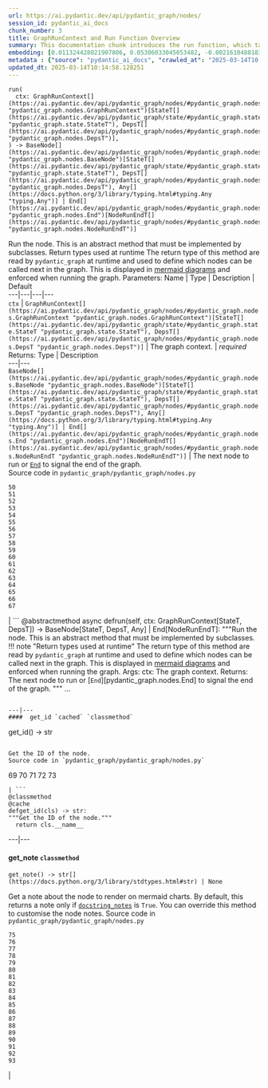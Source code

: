 ```yaml
---
url: https://ai.pydantic.dev/api/pydantic_graph/nodes/
session_id: pydantic_ai_docs
chunk_number: 3
title: GraphRunContext and Run Function Overview
summary: This documentation chunk introduces the run function, which takes in parameters of types GraphRunContext, StateT, and DepsT, returning a BaseNode or End type. It outlines the function signature and links related types for further reference.
embedding: [0.011324428021907806, 0.05306033045053482, -0.0021610488183796406, -0.048611026257276535, 0.021725861355662346, -0.008975526317954063, 0.014377408660948277, 0.007088121492415667, -0.02173769474029541, -0.009726937860250473, 0.010774181224405766, 0.00425109826028347, -0.010413267649710178, -0.0334644541144371, 0.02400968037545681, -6.979773388593458e-06, -0.03805575892329216, -0.03715643286705017, 0.022412192076444626, 0.06210093945264816, 0.03339345380663872, -0.004653428681194782, 0.011135095730423927, 0.014850739389657974, 0.024731509387493134, 0.026459164917469025, -0.005626714322715998, 0.0282578207552433, 0.023832181468605995, 0.004754011519253254, 0.014401075430214405, -0.0013800536980852485, -0.05022034794092178, -0.016554728150367737, -0.006076378282159567, -0.004896010737866163, -0.0011803675442934036, 0.00776261743158102, 0.0020175704266875982, 0.014886238612234592, -0.004650470335036516, -0.03689609840512276, -0.008206364698708057, -0.006401792634278536, -0.00759695190936327, -0.010833348147571087, -5.939741095062345e-05, 0.06513025611639023, 0.03736943006515503, 0.03320412337779999, -0.024897174909710884, 0.008614611811935902, -0.02058986946940422, 0.03211546316742897, -0.06602957844734192, -0.010324518196284771, -0.025394171476364136, 0.009821604005992413, -0.0035618108231574297, -0.04638637229800224, 0.052445001900196075, 0.017323890700936317, -0.019856207072734833, 0.03367745131254196, 0.003973016515374184, 0.05135634168982506, -0.02847081981599331, 0.027121828868985176, -0.013217749074101448, -0.01984437368810177, 0.028423486277461052, 0.056278977543115616, -0.031500134617090225, -0.0275951586663723, 0.0072715370915830135, -0.002254235791042447, 0.023347018286585808, 0.005191842094063759, 0.004816136322915554, -0.009874854236841202, -0.005055759567767382, 0.014117076992988586, 0.004869385622441769, 0.019229045137763023, 0.020554369315505028, -0.06522492319345474, -0.06621891260147095, -0.04572371020913124, -0.03959408402442932, -0.024873508140444756, 0.007904616184532642, -0.027027161791920662, -0.01938287727534771, 0.06371026486158371, 0.021347198635339737, 0.035357777029275894, 0.010135185904800892, 0.007366203237324953, -0.028234153985977173, -0.007230120711028576, -0.012413088232278824, -0.019371043890714645, -0.03540511056780815, -0.020684534683823586, 0.028021154925227165, 0.014531240798532963, -0.012117256410419941, 0.05481165274977684, -0.013430748134851456, -0.032375793904066086, -0.1260005384683609, 0.0016995517071336508, 0.044777050614356995, 0.023867681622505188, -0.053154997527599335, -0.0506463460624218, -0.026672163978219032, 0.004390138667076826, 0.007135454565286636, -0.020471537485718727, -0.035168442875146866, -0.002199506852775812, -0.03486077859997749, 0.0011056701187044382, -0.0027482742443680763, 0.003987808246165514, -0.025394171476364136, 0.01815221831202507, -0.045108381658792496, -0.02050703577697277, -0.020649036392569542, -0.026743164286017418, -0.013691079802811146, -0.021394530311226845, -0.028849484398961067, 0.01041918434202671, -0.0656035840511322, 0.028210487216711044, -0.02225835807621479, 0.021477364003658295, 0.003567727282643318, -0.036233436316251755, 0.02031770534813404, 0.038813088089227676, 0.00474217813462019, 0.0551903173327446, -0.04274173080921173, 0.030624471604824066, -0.05495365336537361, 0.03793742507696152, 0.0789041668176651, 0.036730434745550156, -0.021501030772924423, -0.004614970646798611, -0.0028754817321896553, -0.03216279670596123, 0.012200089171528816, 0.029251813888549805, -0.0115670096129179, -0.0077685341238975525, -0.01790371909737587, 0.017584221437573433, -0.016105065122246742, -0.00980385486036539, -0.008957776241004467, 0.0030026892200112343, -0.045132048428058624, -0.025891169905662537, -0.03538144379854202, -0.0014377408660948277, 0.02967781201004982, -0.004748094826936722, -0.057509634643793106, 0.03630443662405014, 0.028683818876743317, -0.0156554002314806, -0.03860008716583252, -0.00012665284157264978, -0.023382518440485, 0.018590047955513, -0.0007366203353740275, 0.0004089869908057153, -0.08240681141614914, 0.05528498440980911, -0.05911896005272865, 0.01308758370578289, 0.011993007734417915, -0.026222500950098038, -0.03159479796886444, -0.017678888514637947, 0.0032718959264457226, 0.024494845420122147, 0.004890094045549631, -0.03209179639816284, -0.020045539364218712, 0.01694522611796856, 0.04607870802283287, 0.011632093228399754, 0.03299112245440483, 0.04141640290617943, -0.0058722542598843575, 0.03994908183813095, 0.024684177711606026, -0.0019273419165983796, 0.030482472851872444, -0.02896781638264656, -0.046859703958034515, -0.04170040041208267, -0.0038901837542653084, -0.008070281706750393, 0.02548883855342865, -0.021666696295142174, -0.00934827420860529, 0.0058722542598843575, 0.02200986072421074, 0.006549708545207977, -0.046173375099897385, 0.02244769036769867, 0.023855848237872124, -0.0003409457567613572, -0.011720842681825161, 0.06356826424598694, 0.029109815135598183, -0.004765844903886318, 0.012247422710061073, -0.013679246418178082, -0.023938681930303574, -0.013395247980952263, 0.0075851185247302055, 0.04347538948059082, -0.010827431455254555, -0.01247225422412157, -0.019418377429246902, -0.044587716460227966, 8.338749466929585e-05, -0.011223845183849335, -0.013750245794653893, -0.013466248288750648, -0.014732406474649906, -0.0714728832244873, -0.040209412574768066, -0.011324428021907806, 0.005094217602163553, 0.014625906944274902, 0.04851635918021202, 0.01606956496834755, 0.012898251414299011, -0.014685073867440224, 0.05358099192380905, 0.02773715741932392, 0.01919354498386383, 0.021560195833444595, 0.01842438243329525, -0.013998745009303093, -0.03914441913366318, -0.03942841663956642, 0.0012920439476147294, 0.02844715304672718, 0.032565128058195114, -0.01796288602054119, 0.027500491589307785, -0.006833706516772509, -0.06200627237558365, -0.020956700667738914, -0.04752236604690552, -0.022719856351614, 0.04797203093767166, 0.00018831521447282284, -0.005966920405626297, -0.07933016121387482, -0.013170416466891766, 0.008170864544808865, 0.0275951586663723, -0.043380726128816605, -0.0033754368778318167, 0.005881129298359156, -0.01788005419075489, 0.04387772083282471, 0.014093410223722458, -0.016495561227202415, 0.013194083236157894, 0.03187879920005798, 0.03942841663956642, 0.051593005657196045, -0.01612873189151287, 0.01438924204558134, -0.00728928716853261, 0.026956161484122276, 0.035902105271816254, -0.02619883418083191, 0.028186820447444916, 0.026956161484122276, 0.012034423649311066, -0.06143827736377716, -0.002483505057170987, -0.03753509372472763, 0.028944149613380432, -0.012839085422456264, -0.005153384059667587, -0.03318045660853386, -0.00240954733453691, 0.0052155083976686, 0.0028488568495959044, -0.007301120553165674, 0.025630837306380272, -0.020223038271069527, 0.028944149613380432, 0.007614701520651579, 0.03755876049399376, -0.022743523120880127, -0.014945405535399914, 0.06872756779193878, -0.032375793904066086, 0.019430210813879967, 0.0024243388324975967, 0.026435498148202896, 0.07592218369245529, -0.0012558045564219356, 0.008490363135933876, 0.003070730483159423, 0.02067270316183567, -0.032186463475227356, 0.06801757216453552, 0.052113670855760574, 0.011845091357827187, -0.013158583082258701, -0.022873688489198685, -0.005452173762023449, 0.04697803407907486, 0.030624471604824066, -0.0009244732791557908, -0.05864562839269638, -0.01344258151948452, 0.028352485969662666, 0.023287853226065636, -0.011998923495411873, -0.019702374935150146, 0.0636155977845192, 0.04141640290617943, 0.0427180640399456, -0.023015687242150307, -0.024471178650856018, -0.02880215086042881, -0.02425817959010601, -0.018956879153847694, 0.023358851671218872, 0.00764428498223424, 0.010549349710345268, -0.008484446443617344, 0.0022601522505283356, 0.033772118389606476, -0.01579739898443222, 0.028423486277461052, -0.01708722487092018, -0.01757238805294037, -0.010442850179970264, 0.0014688031515106559, -0.009561272338032722, -0.022980187088251114, 0.012436754070222378, -0.054385654628276825, -0.044966381043195724, 0.004958135075867176, 0.003638726891949773, -0.021347198635339737, -0.05878762900829315, -0.027358492836356163, 0.04054074361920357, 0.014460241422057152, 0.018246883526444435, 0.0681595653295517, 0.04432738572359085, -0.007679784670472145, -0.003934558480978012, -0.0004278462438378483, 0.009490272961556911, -0.004653428681194782, -0.015927566215395927, 0.031334467232227325, 0.05883495882153511, 0.0313108004629612, 0.03105046972632408, 0.00724195409566164, -0.03192613273859024, -0.013785745948553085, -0.03531044349074364, 0.025015508756041527, -0.03194979578256607, 0.015974897891283035, 0.03838708996772766, 0.010087852366268635, -0.06863290071487427, -0.020767368376255035, -0.0208620335906744, 0.007123621646314859, 0.0361861027777195, -0.014140743762254715, -0.002996772760525346, 0.06176960840821266, 0.012898251414299011, 0.020637203007936478, -0.0036890183109790087, -0.013241415843367577, 0.016720393672585487, 0.002097445074468851, -0.0011714926222339272, 0.023855848237872124, -0.006969789043068886, -0.019288210198283195, -0.022566024214029312, 0.02025853842496872, 0.022187359631061554, -0.015643566846847534, -0.03140546754002571, 0.006963872350752354, -0.05391232296824455, 0.004898969084024429, -0.010756432078778744, -8.375728066312149e-05, 0.02242402359843254, -0.02515750750899315, -0.06820689886808395, -0.00268614967353642, -0.04517938196659088, -0.00915894191712141, 0.05329699441790581, -0.0010612953919917345, -0.071709543466568, 0.02934648096561432, -0.05466965213418007, 0.04383038729429245, 0.04588937386870384, 0.01973787508904934, -0.009987270459532738, 0.027689823880791664, 0.008058449253439903, 0.02253052406013012, 0.009312774054706097, 0.005301299504935741, -0.03405611589550972, 0.03336978703737259, -0.03926274925470352, 0.008443029597401619, 0.002641774946823716, -0.002612191718071699, 0.013856745325028896, 0.01721739023923874, -0.06389959156513214, -0.013265082612633705, -0.037795428186655045, -0.009715105406939983, 0.0034434781409800053, -0.02811582200229168, -0.006691707763820887, -0.016744060441851616, -0.0373457632958889, 0.09660672396421432, 0.004088390618562698, 0.04342805966734886, -0.03538144379854202, 0.013312415219843388, 0.006026086863130331, -0.024352844804525375, 0.021749528124928474, -0.044445719569921494, 0.014472074806690216, -0.002737920032814145, 0.0368487648665905, 0.03166579827666283, 0.0014377408660948277, 0.06385226547718048, -0.022790854796767235, 0.029015149921178818, -0.01771438680589199, -0.029370147734880447, -0.03355912119150162, 0.005088300909847021, 0.03597310557961464, 0.03999641165137291, 0.024057013913989067, -0.027524158358573914, -0.012413088232278824, 0.01788005419075489, -0.004857552703469992, 0.025346839800477028, 0.03455311432480812, 0.03654110059142113, 0.002091528382152319, -0.017832720652222633, 0.004147557076066732, 0.008230031467974186, 0.02390318177640438, 0.03514477610588074, -0.01120017934590578, 0.03277812525629997, 0.04605504125356674, -0.03947575017809868, -0.013004750944674015, -0.011466427706182003, -0.035334110260009766, -0.037771761417388916, 0.0007480838103219867, -0.0029657103586941957, 0.04032774269580841, -0.02357185073196888, -0.08638278394937515, 0.05291832983493805, 0.044587716460227966, 0.04662303626537323, 0.05074101313948631, -0.03381945192813873, -0.003490811213850975, 0.03159479796886444, 0.002671358175575733, -0.012342088855803013, 0.012164589948952198, -0.0321391299366951, 0.025701837614178658, -0.010543433018028736, -0.017063558101654053, -0.020223038271069527, 0.02225835807621479, -0.006662124302238226, 0.0004038099432364106, 0.007312953472137451, -0.010862930677831173, 0.03559444099664688, -0.04018574580550194, 0.0072537874802947044, -0.006094127893447876, 0.03597310557961464, -0.017951052635908127, 0.003310353960841894, 0.04134540632367134, -0.05329699441790581, 0.024660510942339897, 0.019146211445331573, -0.023583684116601944, -0.010164768435060978, -0.01389224547892809, -0.030056476593017578, 0.04080107435584068, -0.008224114775657654, 0.0018681756919249892, -0.028660152107477188, 0.017868220806121826, -0.009460690431296825, -0.027973823249340057, 0.017181891947984695, 0.018992379307746887, -0.00672129075974226, 0.0081590311601758, 0.01919354498386383, -0.06655024737119675, 0.010797847993671894, -0.011413177475333214, -0.022648856043815613, -0.017560554668307304, 0.033961452543735504, 0.018164051696658134, 0.002044195309281349, -0.012543253600597382, 0.040067411959171295, 0.03909708559513092, -0.03126346692442894, 0.06143827736377716, 0.031026802957057953, -0.008448946289718151, -0.003916808404028416, 0.0040262662805616856, -0.0010960554936900735, -0.0018681756919249892, 0.005972837097942829, 0.0021847153548151255, -0.0011833257740363479, -0.035192109644412994, 0.018708381801843643, -0.014235409907996655, -0.012957417406141758, -0.02811582200229168, -0.02286185510456562, -0.024305513128638268, 0.017513222992420197, -0.011998923495411873, -0.02934648096561432, 0.05457498878240585, 0.0022852979600429535, -0.009614522568881512, 0.0010147019056603312, -0.038813088089227676, -0.023666515946388245, 0.012058090418577194, 0.0018193634459748864, -0.0007721200818195939, -0.0036978931166231632, -0.003978933207690716, 0.020459704101085663, -0.009306857362389565, -0.015182070434093475, 0.015383236110210419, 0.010413267649710178, 0.01861371472477913, -0.0022971313446760178, 0.038505423814058304, 0.009265441447496414, 0.005061676260083914, 0.0370144322514534, -0.00011990418715868145, -0.03583110496401787, -0.01192200742661953, -0.03109780326485634, 0.031192468479275703, -0.019347377121448517, -0.03140546754002571, -0.013927744701504707, 0.03055347315967083, -0.00903469230979681, 0.03926274925470352, 0.049841683357954025, -0.029583144932985306, -0.002147736493498087, -0.011028597131371498, 0.004700761754065752, -0.014827072620391846, -0.00449663819745183, 0.004898969084024429, -0.021619362756609917, 0.015395069494843483, -0.009792021475732327, 0.000696683069691062, -0.016057731583714485, -0.022566024214029312, 0.010975346900522709, -0.02244769036769867, -0.059639621526002884, -0.004431555047631264, -0.005188883747905493, -0.014353741891682148, 0.007591035217046738, -0.00620062742382288, 0.016886059194803238, 0.036233436316251755, -0.020897533744573593, -0.011703092604875565, -0.00014828551502432674, -0.010490183718502522, 0.006159211043268442, 0.01754872128367424, 0.0005731734563596547, -0.009454773738980293, -0.027879156172275543, 0.0010524203535169363, 0.022293858230113983, -0.008484446443617344, -0.01552523486316204, -0.03888408839702606, -0.036375436931848526, -0.0025515463203191757, -0.007934199646115303, 0.0020796952303498983, -0.010963513515889645, 0.02419901266694069, -0.024542177096009254, -0.014034244231879711, -0.05007834732532501, 0.02267252281308174, 0.03187879920005798, 0.006165127735584974, 0.0008815777255222201, 0.0015043029561638832, -0.029914477840065956, 0.03997274488210678, 0.015832899138331413, 0.0259858351200819, 0.023749349638819695, 0.01370291318744421, 0.0010169206652790308, -0.013418914750218391, -0.018909547477960587, 0.03670676797628403, -0.030482472851872444, 0.012377588078379631, -0.024163512513041496, 0.03576010838150978, 0.06868023425340652, -0.0188385471701622, -0.030151141807436943, 0.014034244231879711, 0.005999461747705936, 0.01721739023923874, -0.02705082856118679, 0.005842671263962984, 0.021891528740525246, -0.010229852050542831, 0.006727207452058792, 0.006242043804377317, -0.006798206828534603, 0.02847081981599331, 0.011247511953115463, -0.05362832546234131, -0.010993096977472305, -0.018223218619823456, -0.06181694194674492, 0.01877938024699688, -0.015134737826883793, -0.0052362168207764626, -0.0022823396138846874, 0.015856565907597542, 0.04889502376317978, -0.05320233106613159, -0.02348901703953743, 0.012040340341627598, -0.030056476593017578, 0.015217570587992668, -0.02253052406013012, -0.024897174909710884, -0.006401792634278536, 0.01606956496834755, 0.011348094791173935, -0.013075750321149826, -0.002356297569349408, -0.001807530177757144, 0.007147287949919701, -0.018767546862363815, 0.021560195833444595, 0.02511017397046089, -0.02880215086042881, 0.009886687621474266, 0.030435141175985336, -0.005895921029150486, -0.044587716460227966, -0.009147108532488346, -0.010070103220641613, -0.013773912563920021, -0.019773375242948532, 0.004470013547688723, -0.022731689736247063, -0.005378216039389372, 0.00886902678757906, -0.004754011519253254, -0.039357416331768036, 0.014294575899839401, -0.018874047324061394, -0.05102501064538956, 0.004452263470739126, -0.031713131815195084, -0.03564177453517914, -0.013714746572077274, -0.0051652174443006516, 0.02740582637488842, -0.027713490650057793, 0.007531868759542704, -0.014803405851125717, -0.035357777029275894, 0.03445844724774361, 0.02258969098329544, 0.013501747511327267, 0.008792110718786716, -0.038671087473630905, 0.03864742070436478, -0.043380726128816605, 0.0013911473797634244, -0.014969071373343468, 0.024991841986775398, -0.01944204419851303, 0.018022052943706512, -0.016519227996468544, 0.011158762499690056, -0.015241236425936222, 0.018684715032577515, -0.022980187088251114, -0.026411833241581917, -0.00012147579400334507, 0.03746409714221954, 0.028210487216711044, -0.028731150552630424, 0.04295472800731659, -0.07166220992803574, 0.007277453783899546, -0.021950693801045418, -0.0031890631653368473, 0.0011322948848828673, 0.01746588945388794, 0.008383863605558872, 0.04383038729429245, 0.009466606192290783, -0.012708919122815132, -0.016803227365016937, -0.028494486585259438, 0.0001543870457680896, -0.07279820740222931, -0.03332245722413063, 0.004869385622441769, 0.019229045137763023, 0.041108738631010056, 0.004626804031431675, -0.014732406474649906, -0.09225208312273026, -0.0014517928939312696, 0.011111429892480373, -0.00433984724804759, 0.03417444974184036, -0.03038780763745308, 0.011762258596718311, 0.008727028034627438, 0.018980545923113823, 0.005354549270123243, -0.008596861734986305, -0.010490183718502522, -0.0022320484276860952, -0.020057372748851776, 0.02223469316959381, -0.013359748758375645, -0.022542357444763184, -0.011963424272835255, 0.018246883526444435, -0.02861281856894493, -0.012685253284871578, -0.01256692036986351, -0.03876575455069542, 0.02034137025475502, 0.013111250475049019, -0.005685880780220032, 0.02129986509680748, -0.0028843567706644535, 0.047404032200574875, 0.013075750321149826, -0.010626265779137611, -0.03194979578256607, -0.02209269255399704, 0.019678708165884018, -0.02458951063454151, 0.041984401643276215, 0.006419542711228132, 0.006875122897326946, -0.0010945764370262623, 0.010052353143692017, 0.010987180285155773, -0.03983074799180031, -0.008099865168333054, 0.02918081544339657, 0.030506139621138573, -0.006555625237524509, -0.016720393672585487, -0.012484087608754635, -0.03339345380663872, 0.002094486728310585, 0.027547825127840042, -0.011348094791173935, 0.027027161791920662, -0.002251277444884181, 0.04558170959353447, -0.029630478471517563, -0.02984347753226757, -0.04030407592654228, -0.027192827314138412, 0.01604589819908142, 0.051403675228357315, 0.004307305905967951, -0.012247422710061073, -0.005171133670955896, -0.0013216270599514246, -0.009093859232962132, 0.008040699176490307, 0.012117256410419941, -0.0019199461676180363, -0.01987987384200096, 0.007946033030748367, 0.006715374067425728, 0.01821138523519039, -0.03855275735259056, 0.014543074183166027, 0.037416763603687286, 0.01327691599726677, -0.00993993692100048, 0.017371222376823425, -0.008064365945756435, 0.01932371035218239, 0.019868040457367897, 0.04200806841254234, 0.03649376705288887, -0.003952308092266321, 0.007212371099740267, -0.00526284147053957, 0.014614073559641838, -0.011407260783016682, -0.014862572774291039, 0.013880412094295025, 0.0019524876261129975, -0.01275625266134739, -0.0020101747941225767, -0.023832181468605995, -0.02461317740380764, 0.036943431943655014, 0.002943522995337844, 0.006052711512893438, -0.008490363135933876, 0.009981353767216206, 0.01760788820683956, -0.019619543105363846, 0.01856638304889202, -0.02154836244881153, 0.032186463475227356, 0.006549708545207977, -0.01957220956683159, -0.03299112245440483, 0.0228026881814003, 0.03225746378302574, 0.02240035869181156, -0.005508381873369217, -0.013229582458734512, -0.050173014402389526, 0.0017631554510444403, 0.031003136187791824, -0.013418914750218391, -0.025204841047525406, -0.03336978703737259, -0.02444751188158989, -0.016471896320581436, 0.025346839800477028, 0.02088570035994053, -0.03145280107855797, 0.03434011712670326, -0.0038191841449588537, -0.0207792017608881, -0.02636449970304966, -0.0020234871190041304, -0.0028813984245061874, 0.027831822633743286, -0.0076561179012060165, 0.027311159297823906, -0.010028686374425888, -0.008910443633794785, 0.041274406015872955, -0.01730022393167019, -0.012531420215964317, -0.01875571347773075, -0.007460869383066893, -0.0275951586663723, 0.014767906628549099, -0.05395965650677681, -0.007963783107697964, 0.009851187467575073, 0.024542177096009254, -0.03968874737620354, -0.0017956969095394015, -0.01563173346221447, 0.002345943357795477, 0.014460241422057152, 0.0073957862332463264, 0.055095650255680084, 0.008070281706750393, 0.03549977391958237, -0.015927566215395927, 0.012673419900238514, -0.010442850179970264, 0.026151500642299652, -0.03706176578998566, -0.0030352307949215174, -0.018803047016263008, 0.015217570587992668, -0.0032807709649205208, -0.026766831055283546, -0.03270712494850159, 0.020743701606988907, -0.02967781201004982, -0.02179686166346073, -0.028920482844114304, 0.06503558903932571, 0.024163512513041496, 0.032020796090364456, 0.06001828610897064, 0.05414899066090584, 0.03661210089921951, 0.014188076369464397, -0.021501030772924423, 0.02409251406788826, -0.00397597486153245, -0.006425459403544664, 0.0116912592202425, 0.01965504139661789, 0.04413805529475212, -0.03209179639816284, 0.016436396166682243, 0.04281272739171982, -0.03277812525629997, 0.009318690747022629, 0.023264186456799507, 0.030127475038170815, 0.004765844903886318, 0.032186463475227356, 0.01353724766522646, -0.012578753754496574, 0.010105602443218231, 0.013560914434492588, 0.002692066365852952, 0.012052173726260662, 0.012353921309113503, 0.03467144817113876, 0.021453697234392166, -0.00915894191712141, 0.03613876923918724, 0.02119336649775505, -0.0185072161257267, 0.018791213631629944, -0.004014432895928621, 0.0009170775301754475, -0.01932371035218239, 0.021252531558275223, 0.0035529357846826315, 0.0007869116961956024, -0.01292191818356514, 0.012543253600597382, -0.03211546316742897, -0.014779740013182163, 0.011389510706067085, -0.005088300909847021, -0.027713490650057793, -0.013525414280593395, 0.0071413712576031685, 0.0005879650125280023, -0.02302752062678337, 0.04158207029104233, 0.0037866425700485706, 0.03107413649559021, 0.007798117119818926, -0.01935921050608158, -0.024163512513041496, 0.012578753754496574, -0.01727655716240406, -0.01095168013125658, 0.04030407592654228, -0.016767727211117744, 0.024991841986775398, -0.011963424272835255, -0.02348901703953743, 0.014661407098174095, -0.0037126848474144936, 0.0001320147857768461, -0.030671805143356323, -0.016637561842799187, -0.008508112281560898, 0.021063199266791344, 0.010839264839887619, 0.07966149598360062, 0.020601702854037285, -0.012200089171528816, -0.0075141191482543945, -0.022921022027730942, 0.027311159297823906, -0.038316089659929276, -0.014199909754097462, 0.009442940354347229, -0.007863200269639492, 0.013714746572077274, -0.0006619229097850621, 0.008815777488052845, -0.004082473926246166, 0.023583684116601944, -0.01867288164794445, -0.021974360570311546, -0.008620528504252434, -0.004893052391707897, -0.01765522174537182, 0.01815221831202507, 0.02688516303896904, 0.040588077157735825, -0.01360824704170227, 0.021311698481440544, -0.003366562072187662, 0.0007003810023888946, 0.00250125490128994, -0.011016763746738434, -0.025346839800477028, -0.028494486585259438, -0.023394351825118065, -0.019453875720500946, 0.012318422086536884, 0.01526490319520235, 0.00012896402040496469, 0.04016207903623581, -0.021181533113121986, -0.04063541069626808, -0.018353383988142014, -0.04243406280875206, -0.025867503136396408, 0.026056835427880287, 0.01798655278980732, -0.009863020852208138, 0.003357687033712864, -0.005780546460300684, 0.03765342757105827, 0.023690182715654373, 0.02253052406013012, 0.004180098418146372, -0.01230658870190382, -0.0410614050924778, 0.013809412717819214, -0.005668130703270435, -0.02567817084491253, 0.024542177096009254, -0.015383236110210419, 0.01617606356739998, 0.01773805357515812, -0.05320233106613159, -0.011419094167649746, 0.0061296275816857815, -0.006165127735584974, 0.00225571496412158, -0.001184804947115481, 0.004425638820976019, 0.04049341008067131, 0.04501371458172798, -0.010413267649710178, -0.017868220806121826, -0.039901748299598694, 0.0319734625518322, 0.011040429584681988, 0.0016921559581533074, -0.007591035217046738, 0.0028725233860313892, -0.03445844724774361, 0.014377408660948277, -0.01308758370578289, -0.01596306636929512, 0.018022052943706512, 0.0014569698832929134, -0.014034244231879711, 0.012200089171528816, -0.010602599009871483, 0.05670497193932533, 0.0031861048191785812, 0.023642849177122116, -0.01812855154275894, 0.01844804920256138, -0.02048337087035179, 0.004363514017313719, -0.010247602127492428, 0.008040699176490307, -0.04470605030655861, 0.005884087644517422, 0.0011633571702986956, -0.005390048958361149, 0.0031180635560303926, 0.02390318177640438, 0.0032866874244064093, 0.03706176578998566, 0.07099954783916473, 0.014980904757976532, -0.033440787345170975, -0.0023148811887949705, 0.013040251098573208, 0.00733662024140358, 0.0073957862332463264, 0.022246524691581726, -0.01573823392391205, -0.02948847971856594, -0.04690703749656677, 0.02776082418859005, -0.007561452221125364, 0.02146553061902523, -0.012460420839488506, 0.00557050621137023, 0.02088570035994053, -0.00902285985648632, -0.005138592328876257, 0.013241415843367577, 0.03874208778142929, 0.04049341008067131, -0.00993993692100048, 0.008549529127776623, 0.01240125484764576, -0.02050703577697277, 0.012052173726260662, 0.008786194026470184, 0.0013157103676348925, 0.011507843621075153, 0.0005864858394488692, -0.02778449095785618, 0.0015442401636391878, 0.00017112000205088407, -0.05779363214969635, 0.003067772137001157, 0.022743523120880127, -0.029890811070799828, -0.0044640968553721905, 0.014401075430214405, 0.008218198083341122, 0.012247422710061073, 0.0006290116580203176, -0.026246167719364166, 0.027902822941541672, 0.018022052943706512, 0.01438924204558134, -0.006206544116139412, 0.0012277005007490516, 0.004085432272404432, 0.0019066337263211608, -0.0006915060221217573, 0.026956161484122276, 0.003020439064130187, -0.005978753790259361, -0.03386678546667099, 0.03088480420410633, 0.04046974331140518, 0.009182608686387539, 0.03992541506886482, -0.02036503702402115, -0.020731868222355843, -0.0036890183109790087, 0.016625728458166122, -0.03251779451966286, -0.014353741891682148, 0.021773194894194603, -0.013880412094295025, -0.02403334714472294, 0.027879156172275543, -0.01625889725983143, 0.0004788771620951593, 0.0044788881205022335, -0.006786373443901539, -0.015726400539278984, 0.03232846036553383, 0.0028769609052687883, -0.032730791717767715, 0.01700439304113388, 0.022554190829396248, 0.014909905381500721, -0.03138180077075958, -0.03857642039656639, 0.025370506569743156, -0.021595695987343788, -0.029890811070799828, 0.00834836345165968, -0.011010847054421902, 0.014779740013182163, 0.03573644161224365, 0.03893141821026802, 0.015430568717420101, -0.004215598106384277, 0.007851366885006428, 0.015087404288351536, -0.0028547735419124365, -0.025204841047525406, -0.03878942131996155, -0.03959408402442932, 0.03206812962889671, 0.027808157727122307, 0.01677956059575081, 0.018826713785529137, 0.012377588078379631, 0.0182587169110775, 0.010590766556560993, 0.005762796849012375, -0.0032748542726039886, 0.006088211201131344, 0.022270191460847855, -0.005857462994754314, 0.006715374067425728, -0.006869206670671701, -0.04397238790988922, 0.0162352304905653, -0.011413177475333214, -0.016389062628149986, 0.0068159569054841995, -0.04574737697839737, 0.02428184635937214, 0.009330524131655693, -0.030103808268904686, 0.014117076992988586, 0.001187763293273747, 0.0040943073108792305, -0.003745226189494133, 0.017406722530722618, -0.0017143433215096593, -0.0029893768951296806, 0.027192827314138412, -0.01528856996446848, -0.006638457998633385, -0.002226131735369563, -0.008940027095377445, 0.014330076053738594, 0.03613876923918724, 0.012152756564319134, -0.008064365945756435, -0.027831822633743286, -0.010496100410819054, -0.03320412337779999, 0.03287279233336449, -0.0014288659440353513, -0.00866786204278469, 0.03857642039656639, 0.005298341624438763, 0.021974360570311546, 0.023264186456799507, 0.015111071057617664, 0.02655383199453354, -0.0033192289993166924, -0.011318511329591274, -0.024329179897904396, 0.00667395768687129, -0.011703092604875565, -0.06484625488519669, 0.01412891037762165, -0.010401434265077114, -0.022293858230113983, -0.013194083236157894, 0.010490183718502522, 0.013336081989109516, -0.00245392182841897, -0.0253231730312109, -0.020554369315505028, 0.02951214648783207, -0.001548677682876587, -0.01007601898163557, -0.0037008514627814293, 0.00899327639490366, -0.0036594350822269917, 0.018850380554795265, 0.02346535213291645, 0.025749169290065765, 0.01093984767794609, -0.007265620399266481, 0.005750963464379311, -0.032896459102630615, -0.0052924249321222305, -0.002819273853674531, -0.021773194894194603, -0.020933033898472786, 0.004603137262165546, 0.009922186844050884, 0.008164947852492332, 0.012791751883924007, -0.013939578086137772, -0.02036503702402115, 0.015430568717420101, -0.025252172723412514, 0.02705082856118679, -0.040564410388469696, -0.01640089601278305, 0.009981353767216206, -0.025749169290065765, 0.041132405400276184, 0.032210130244493484, -0.020021872594952583, -0.021512864157557487, 0.03997274488210678, 0.007165038026869297, -0.016897892579436302, -0.03980708122253418, 0.010797847993671894, 0.0012595023727044463, 0.031523801386356354, -0.01744222268462181, 0.024352844804525375, 0.009738771244883537, -0.0037836844567209482, -0.024494845420122147, 0.021441863849759102, 0.00899327639490366, 0.02638816647231579, 0.015324069187045097, 0.032399460673332214, -0.0018666965188458562, 0.0012277005007490516, 0.01894504576921463, 0.008750694803893566, 0.019288210198283195, -0.019785208627581596, 0.002356297569349408, -0.016909725964069366, -0.023891348391771317, -0.020637203007936478, 0.01606956496834755, 0.0006866987678222358, -0.017229223623871803, 0.005848587956279516, 0.019749708473682404, -0.029938142746686935, -0.006514208856970072, 0.015205737203359604, 0.0076383682899177074, -0.026435498148202896, -0.004931510426104069, -0.04401972144842148, 0.013265082612633705, -0.018223218619823456, 0.010673599317669868, 0.025701837614178658, -0.0033162706531584263, 0.02934648096561432, -0.037416763603687286, -0.02124069817364216, 0.012176422402262688, -0.003931600134819746, -0.012188255786895752, 0.014294575899839401, 0.00850219652056694, 0.027098162099719048, -0.0037363513838499784, 0.0014392200391739607, -0.006360376253724098, -0.004967010114341974, 0.03789009153842926, -0.025417838245630264, 0.028068488463759422, -0.007064455188810825, 0.006679874379187822, 0.0008697444573044777, 0.008780277334153652, 0.012022590264678001, 0.058030299842357635, 0.010229852050542831, 0.009046525694429874, 0.012365754693746567, -0.03159479796886444, -0.0014828551793470979, 0.008135365322232246, 0.005147467367351055, 0.018590047955513, 0.01545423548668623, 0.014436575584113598, 0.04624437168240547, -0.02069636806845665, -0.012720752507448196, 0.00814719870686531, -0.01992720738053322, -0.015253069810569286, -0.025630837306380272, 0.009058359079062939, 0.01389224547892809, -0.024057013913989067, 0.00854361243546009, -0.00041416403837502003, 0.01677956059575081, -0.011851008050143719, 0.013312415219843388, 0.03644643723964691, -0.018436215817928314, 0.03287279233336449, -0.051593005657196045, -0.0032423126976937056, -0.021962527185678482, 0.022826354950666428, -0.02861281856894493, -0.00496996846050024, 0.0016477812314406037, -0.011460511013865471, -0.016826894134283066, 0.009496189653873444, -0.0025515463203191757, 0.00646095909178257, 0.007484535686671734, 0.024471178650856018, -0.004177140071988106, -0.04011474549770355, -0.014448408037424088, -0.020767368376255035, -0.003804392646998167, -0.00018387773889116943, -0.011188345961272717, -0.0006079336162656546, 0.00547584006562829, -0.006313043180853128, 0.009827520698308945, -0.012259255163371563, 0.005319049581885338, 0.023003853857517242, -0.0022394440602511168, -0.006449125707149506, 0.013134916312992573, 0.015761900693178177, -0.003384311916306615, -0.020116539672017097, 0.009289108216762543, 0.02778449095785618, 0.006212460808455944, 0.010874764062464237, 0.01905154623091221, 0.03845809027552605, 0.00785728357732296, 0.027476826682686806, -0.01979704201221466, 0.024991841986775398, 0.011862841434776783, 0.04922635480761528, 0.01195159088820219, -0.004487763158977032, 0.02288552187383175, 0.027192827314138412, 0.011791842058300972, 0.0032718959264457226, 0.04290739446878433, 0.0016670102486386895, -0.011543343774974346, -0.02409251406788826, 0.0032778126187622547, -0.008289197459816933, 0.016744060441851616, 0.017951052635908127, -0.008176781237125397, 0.015395069494843483, 0.026435498148202896, -0.011342178098857403, -0.0033754368778318167, -0.016909725964069366, 0.025749169290065765, -0.019856207072734833, 0.0046090539544820786, -0.012259255163371563, 0.019252711907029152, -0.026293499395251274, 0.01178592536598444, 0.03531044349074364, 0.001888883882202208, 0.04226839914917946, -0.00474217813462019, -0.03336978703737259, -0.008963692933321, 0.018980545923113823, 0.014034244231879711, 0.014661407098174095, -0.04210273176431656, -0.02634083293378353, -0.0071295383386313915, 0.006360376253724098, -0.018956879153847694, 0.01831788383424282, -0.019098879769444466, -0.018767546862363815, 0.0038280589506030083, -0.012318422086536884, 0.006910623051226139, 0.0032423126976937056, -0.021394530311226845, -0.015761900693178177]
metadata : {"source": "pydantic_ai_docs", "crawled_at": "2025-03-14T10:14:58.128251", "url_path": "/api/pydantic_graph/nodes/", "chunk_size": 4475}
updated_dt: 2025-03-14T10:14:58.128251
---
```

```
run(
  ctx: GraphRunContext[](https://ai.pydantic.dev/api/pydantic_graph/nodes/#pydantic_graph.nodes.GraphRunContext "pydantic_graph.nodes.GraphRunContext")[StateT[](https://ai.pydantic.dev/api/pydantic_graph/state/#pydantic_graph.state.StateT "pydantic_graph.state.StateT"), DepsT[](https://ai.pydantic.dev/api/pydantic_graph/nodes/#pydantic_graph.nodes.DepsT "pydantic_graph.nodes.DepsT")],
) -> BaseNode[](https://ai.pydantic.dev/api/pydantic_graph/nodes/#pydantic_graph.nodes.BaseNode "pydantic_graph.nodes.BaseNode")[StateT[](https://ai.pydantic.dev/api/pydantic_graph/state/#pydantic_graph.state.StateT "pydantic_graph.state.StateT"), DepsT[](https://ai.pydantic.dev/api/pydantic_graph/nodes/#pydantic_graph.nodes.DepsT "pydantic_graph.nodes.DepsT"), Any[](https://docs.python.org/3/library/typing.html#typing.Any "typing.Any")] | End[](https://ai.pydantic.dev/api/pydantic_graph/nodes/#pydantic_graph.nodes.End "pydantic_graph.nodes.End")[NodeRunEndT[](https://ai.pydantic.dev/api/pydantic_graph/nodes/#pydantic_graph.nodes.NodeRunEndT "pydantic_graph.nodes.NodeRunEndT")]

```

Run the node.
This is an abstract method that must be implemented by subclasses.
Return types used at runtime
The return type of this method are read by `pydantic_graph` at runtime and used to define which nodes can be called next in the graph. This is displayed in [mermaid diagrams](https://ai.pydantic.dev/api/pydantic_graph/mermaid/) and enforced when running the graph.
Parameters:
Name | Type | Description | Default  
---|---|---|---  
`ctx` |  `GraphRunContext[](https://ai.pydantic.dev/api/pydantic_graph/nodes/#pydantic_graph.nodes.GraphRunContext "pydantic_graph.nodes.GraphRunContext")[StateT[](https://ai.pydantic.dev/api/pydantic_graph/state/#pydantic_graph.state.StateT "pydantic_graph.state.StateT"), DepsT[](https://ai.pydantic.dev/api/pydantic_graph/nodes/#pydantic_graph.nodes.DepsT "pydantic_graph.nodes.DepsT")]` |  The graph context. |  _required_  
Returns:
Type | Description  
---|---  
`BaseNode[](https://ai.pydantic.dev/api/pydantic_graph/nodes/#pydantic_graph.nodes.BaseNode "pydantic_graph.nodes.BaseNode")[StateT[](https://ai.pydantic.dev/api/pydantic_graph/state/#pydantic_graph.state.StateT "pydantic_graph.state.StateT"), DepsT[](https://ai.pydantic.dev/api/pydantic_graph/nodes/#pydantic_graph.nodes.DepsT "pydantic_graph.nodes.DepsT"), Any[](https://docs.python.org/3/library/typing.html#typing.Any "typing.Any")] | End[](https://ai.pydantic.dev/api/pydantic_graph/nodes/#pydantic_graph.nodes.End "pydantic_graph.nodes.End")[NodeRunEndT[](https://ai.pydantic.dev/api/pydantic_graph/nodes/#pydantic_graph.nodes.NodeRunEndT "pydantic_graph.nodes.NodeRunEndT")]` |  The next node to run or [`End`](https://ai.pydantic.dev/api/pydantic_graph/nodes/#pydantic_graph.nodes.End) to signal the end of the graph.  
Source code in `pydantic_graph/pydantic_graph/nodes.py`
```
50
51
52
53
54
55
56
57
58
59
60
61
62
63
64
65
66
67
```
| ```
@abstractmethod
async defrun(self, ctx: GraphRunContext[StateT, DepsT]) -> BaseNode[StateT, DepsT, Any] | End[NodeRunEndT]:
"""Run the node.
  This is an abstract method that must be implemented by subclasses.
  !!! note "Return types used at runtime"
    The return type of this method are read by `pydantic_graph` at runtime and used to define which
    nodes can be called next in the graph. This is displayed in [mermaid diagrams](mermaid.md)
    and enforced when running the graph.
  Args:
    ctx: The graph context.
  Returns:
    The next node to run or [`End`][pydantic_graph.nodes.End] to signal the end of the graph.
  """
  ...

```
  
---|---  
####  get_id `cached` `classmethod`
```
get_id() -> str[](https://docs.python.org/3/library/stdtypes.html#str)

```

Get the ID of the node.
Source code in `pydantic_graph/pydantic_graph/nodes.py`
```
69
70
71
72
73
```
| ```
@classmethod
@cache
defget_id(cls) -> str:
"""Get the ID of the node."""
  return cls.__name__

```
  
---|---  
####  get_note `classmethod`
```
get_note() -> str[](https://docs.python.org/3/library/stdtypes.html#str) | None

```

Get a note about the node to render on mermaid charts.
By default, this returns a note only if [`docstring_notes`](https://ai.pydantic.dev/api/pydantic_graph/nodes/#pydantic_graph.nodes.BaseNode.docstring_notes) is `True`. You can override this method to customise the node notes.
Source code in `pydantic_graph/pydantic_graph/nodes.py`
```
75
76
77
78
79
80
81
82
83
84
85
86
87
88
89
90
91
92
93
```
|